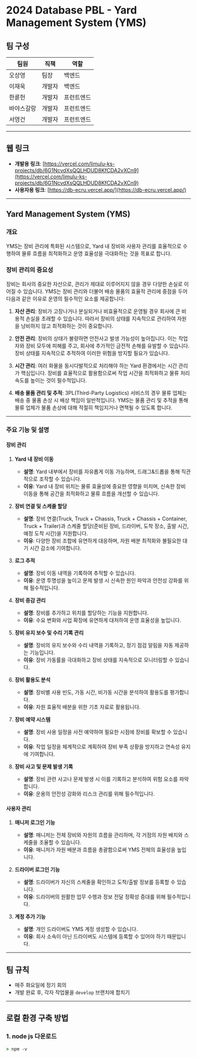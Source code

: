 # 2024 Database PBL - Yard Management System (YMS)

## 팀 구성

| 팀원       | 직책   | 역할       |
| ---------- | ------ | ---------- |
| 오상영     | 팀장   | 백엔드     |
| 이재욱     | 개발자 | 백엔드     |
| 한륜헌     | 개발자 | 프런트엔드 |
| 바야스갈랑 | 개발자 | 프런트엔드 |
| 서영건     | 개발자 | 프런트엔드 |

---

## 웹 링크

- **개발용 링크**: [https://vercel.com/limulu-ks-projects/db/6G1NcvdXsQQLHDUD8KfCDA2vXCn9](https://vercel.com/limulu-ks-projects/db/6G1NcvdXsQQLHDUD8KfCDA2vXCn9)
- **사용자용 링크**: [https://db-ecru.vercel.app/](https://db-ecru.vercel.app/)

---

## Yard Management System (YMS)

### 개요
YMS는 장비 관리에 특화된 시스템으로, Yard 내 장비와 사용자 관리를 효율적으로 수행하여 물류 흐름을 최적화하고 운영 효율성을 극대화하는 것을 목표로 합니다.

### 장비 관리의 중요성

장비는 회사의 중요한 자산으로, 관리가 제대로 이루어지지 않을 경우 다양한 손실로 이어질 수 있습니다. YMS는 장비 관리와 더불어 배송 물품의 효율적 관리에 중점을 두어 다음과 같은 이유로 운영의 필수적인 요소를 제공합니다:

1. **자산 관리**: 장비가 고장나거나 분실되거나 비효율적으로 운영될 경우 회사에 큰 비용적 손실을 초래할 수 있습니다. 따라서 장비의 상태를 지속적으로 관리하여 자원을 낭비하지 않고 최적화하는 것이 중요합니다.

2. **안전 관리**: 장비의 상태가 불량하면 안전사고 발생 가능성이 높아집니다. 이는 작업자와 장비 모두에 피해를 주고, 회사에 추가적인 금전적 손해를 유발할 수 있습니다. 장비 상태를 지속적으로 추적하여 이러한 위험을 방지할 필요가 있습니다.

3. **시간 관리**: 여러 화물을 동시다발적으로 처리해야 하는 Yard 환경에서는 시간 관리가 핵심입니다. 장비를 효율적으로 활용함으로써 작업 시간을 최적화하고 물류 처리 속도를 높이는 것이 필수적입니다.

4. **배송 물품 관리 및 추적**: 3PL(Third-Party Logistics) 서비스의 경우 물류 업체는 배송 중 물품 손상 시 배상 책임이 일반적입니다. YMS는 물품 관리 및 추적을 통해 물류 업체가 물품 손상에 대해 적절히 책임지거나 면책될 수 있도록 합니다.

---

### 주요 기능 및 설명

#### 장비 관리

1. **Yard 내 장비 이동**
   - **설명**: Yard 내부에서 장비를 자유롭게 이동 가능하며, 드래그&드롭을 통해 직관적으로 조작할 수 있습니다.
   - **이유**: Yard 내 장비 위치는 물류 효율성에 중요한 영향을 미치며, 신속한 장비 이동을 통해 공간을 최적화하고 물류 흐름을 개선할 수 있습니다.

2. **장비 연결 및 스케줄 할당**
   - **설명**: 장비 연결(Truck, Truck + Chassis, Truck + Chassis + Container, Truck + Trailer)과 스케줄 할당(준비된 장비, 드라이버, 도착 장소, 출발 시간, 예정 도착 시간)을 지원합니다.
   - **이유**: 다양한 장비 조합에 유연하게 대응하며, 자원 배분 최적화와 불필요한 대기 시간 감소에 기여합니다.

3. **로그 추적**
   - **설명**: 장비 이동 내역을 기록하여 추적할 수 있습니다.
   - **이유**: 운영 투명성을 높이고 문제 발생 시 신속한 원인 파악과 안전성 강화를 위해 필수적입니다.

4. **장비 증감 관리**
   - **설명**: 장비를 추가하고 위치를 할당하는 기능을 지원합니다.
   - **이유**: 수요 변화와 사업 확장에 유연하게 대처하여 운영 효율성을 높입니다.

5. **장비 유지 보수 및 수리 기록 관리**
   - **설명**: 장비의 유지 보수와 수리 내역을 기록하고, 정기 점검 알림을 자동 제공하는 기능입니다.
   - **이유**: 장비 가동률을 극대화하고 장비 상태를 지속적으로 모니터링할 수 있습니다.

6. **장비 활용도 분석**
   - **설명**: 장비별 사용 빈도, 가동 시간, 비가동 시간을 분석하여 활용도를 평가합니다.
   - **이유**: 자원 효율적 배분을 위한 기초 자료로 활용됩니다.

7. **장비 예약 시스템**
   - **설명**: 장비 사용 일정을 사전 예약하여 필요한 시점에 장비를 확보할 수 있습니다.
   - **이유**: 작업 일정을 체계적으로 계획하여 장비 부족 상황을 방지하고 연속성 유지에 기여합니다.

8. **장비 사고 및 문제 발생 기록**
   - **설명**: 장비 관련 사고나 문제 발생 시 이를 기록하고 분석하여 위험 요소를 파악합니다.
   - **이유**: 운용의 안전성 강화와 리스크 관리를 위해 필수적입니다.

#### 사용자 관리

1. **매니저 로그인 기능**
   - **설명**: 매니저는 전체 장비와 자원의 흐름을 관리하며, 각 거점의 자원 배치와 스케줄을 조율할 수 있습니다.
   - **이유**: 매니저가 자원 배분과 흐름을 총괄함으로써 YMS 전체의 효율성을 높입니다.

2. **드라이버 로그인 기능**
   - **설명**: 드라이버가 자신의 스케줄을 확인하고 도착/출발 정보를 등록할 수 있습니다.
   - **이유**: 드라이버의 원활한 업무 수행과 정보 전달 정확성 증대를 위해 필수적입니다.

3. **계정 추가 기능**
   - **설명**: 개인 드라이버도 YMS 계정 생성할 수 있습니다.
   - **이유**: 회사 소속이 아닌 드라이버도 시스템에 등록할 수 있어야 하기 때문입니다.
---

## 팀 규칙

- 매주 화요일에 정기 회의
- 개발 완료 후, 각자 작업물을 `develop` 브랜치에 합치기

---

## 로컬 환경 구축 방법

### 1. node js 다운로드

```cmd
> npm -v
```


